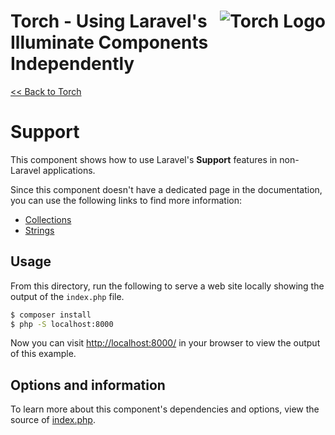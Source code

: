 # <img src="../../torch-logo.png" alt="Torch Logo" align="right">Torch - Using Laravel's Illuminate Components Independently

[&lt;&lt; Back to Torch](../../readme.md)

# Support

This component shows how to use Laravel's **Support** features in non-Laravel applications.

Since this component doesn't have a dedicated page in the documentation, you can use the following links to find more information:

* [Collections](https://laravel.com/docs/8.x/collections)
* [Strings](https://laravel.com/docs/8.x/helpers#strings)

## Usage
From this directory, run the following to serve a web site locally showing the output of the `index.php` file.

```bash
$ composer install
$ php -S localhost:8000
```

Now you can visit [http://localhost:8000/](http://localhost:8000/) in your browser to view the output of this example.

## Options and information

To learn more about this component's dependencies and options, view the source of [index.php](index.php).
